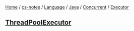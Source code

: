 [Home](https://mengxianbin.github.io) /
[cs-notes](https://mengxianbin.github.io/cs-notes/content) /
[Language](https://mengxianbin.github.io/cs-notes/content/Language) /
[Java](https://mengxianbin.github.io/cs-notes/content/Language/Java) /
[Concurrent](https://mengxianbin.github.io/cs-notes/content/Language/Java/Concurrent) /
[Executor](https://mengxianbin.github.io/cs-notes/content/Language/Java/Concurrent/Executor)

## [ThreadPoolExecutor](https://mengxianbin.github.io/cs-notes/content/Language/Java/Concurrent/Executor/ThreadPoolExecutor/)
